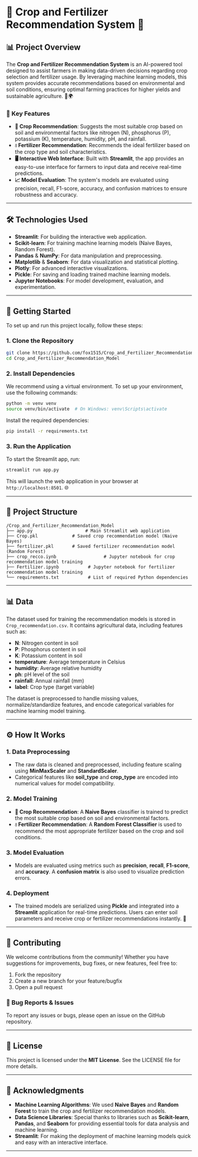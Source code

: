 # **🌾 Crop and Fertilizer Recommendation System 🌱**

## **📊 Project Overview**

The **Crop and Fertilizer Recommendation System** is an AI-powered tool designed to assist farmers in making data-driven decisions regarding crop selection and fertilizer usage. By leveraging machine learning models, this system provides accurate recommendations based on environmental and soil conditions, ensuring optimal farming practices for higher yields and sustainable agriculture. 🌾🌍

### **🔑 Key Features**
- **🌱 Crop Recommendation**: Suggests the most suitable crop based on soil and environmental factors like nitrogen (N), phosphorus (P), potassium (K), temperature, humidity, pH, and rainfall.
- **💧 Fertilizer Recommendation**: Recommends the ideal fertilizer based on the crop type and soil characteristics.
- **🖥️ Interactive Web Interface**: Built with **Streamlit**, the app provides an easy-to-use interface for farmers to input data and receive real-time predictions.
- **📈 Model Evaluation**: The system's models are evaluated using precision, recall, F1-score, accuracy, and confusion matrices to ensure robustness and accuracy.

---

## **🛠️ Technologies Used**

- **Streamlit**: For building the interactive web application.
- **Scikit-learn**: For training machine learning models (Naive Bayes, Random Forest).
- **Pandas** & **NumPy**: For data manipulation and preprocessing.
- **Matplotlib** & **Seaborn**: For data visualization and statistical plotting.
- **Plotly**: For advanced interactive visualizations.
- **Pickle**: For saving and loading trained machine learning models.
- **Jupyter Notebooks**: For model development, evaluation, and experimentation.

---

## **🚀 Getting Started**

To set up and run this project locally, follow these steps:

### **1. Clone the Repository**

```bash
git clone https://github.com/fox1515/Crop_and_Fertilizer_Recommendation_Model.git
cd Crop_and_Fertilizer_Recommendation_Model
```

### **2. Install Dependencies**

We recommend using a virtual environment. To set up your environment, use the following commands:

```bash
python -m venv venv
source venv/bin/activate  # On Windows: venv\Scripts\activate
```

Install the required dependencies:

```bash
pip install -r requirements.txt
```

### **3. Run the Application**

To start the Streamlit app, run:

```bash
streamlit run app.py
```

This will launch the web application in your browser at `http://localhost:8501`. 🌐

---

## **📁 Project Structure**

```
/Crop_and_Fertilizer_Recommendation_Model
├── app.py                    # Main Streamlit web application
├── Crop.pkl             # Saved crop recommendation model (Naive Bayes)
├── fertilizer.pkl       # Saved fertilizer recommendation model (Random Forest)
├── crop_recco.iynb                  # Jupyter notebook for crop recommendation model training
├── Fertilizer.ipynb           # Jupyter notebook for fertilizer recommendation model training
└── requirements.txt           # List of required Python dependencies
```

---

## **📊 Data**

The dataset used for training the recommendation models is stored in `Crop_recommendation.csv`. It contains agricultural data, including features such as:
- **N**: Nitrogen content in soil
- **P**: Phosphorus content in soil
- **K**: Potassium content in soil
- **temperature**: Average temperature in Celsius
- **humidity**: Average relative humidity
- **ph**: pH level of the soil
- **rainfall**: Annual rainfall (mm)
- **label**: Crop type (target variable)

The dataset is preprocessed to handle missing values, normalize/standardize features, and encode categorical variables for machine learning model training.

---

## **⚙️ How It Works**

### **1. Data Preprocessing**
- The raw data is cleaned and preprocessed, including feature scaling using **MinMaxScaler** and **StandardScaler**.
- Categorical features like **soil_type** and **crop_type** are encoded into numerical values for model compatibility.

### **2. Model Training**
- **🌱 Crop Recommendation**: A **Naive Bayes** classifier is trained to predict the most suitable crop based on soil and environmental factors.
- **💧 Fertilizer Recommendation**: A **Random Forest Classifier** is used to recommend the most appropriate fertilizer based on the crop and soil conditions.

### **3. Model Evaluation**
- Models are evaluated using metrics such as **precision**, **recall**, **F1-score**, and **accuracy**. A **confusion matrix** is also used to visualize prediction errors.

### **4. Deployment**
- The trained models are serialized using **Pickle** and integrated into a **Streamlit** application for real-time predictions. Users can enter soil parameters and receive crop or fertilizer recommendations instantly. 🚜

---

## **🤝 Contributing**

We welcome contributions from the community! Whether you have suggestions for improvements, bug fixes, or new features, feel free to:
1. Fork the repository
2. Create a new branch for your feature/bugfix
3. Open a pull request

### **🐞 Bug Reports & Issues**
To report any issues or bugs, please open an issue on the GitHub repository.

---

## **📜 License**

This project is licensed under the **MIT License**. See the LICENSE file for more details.

---

## **🙏 Acknowledgments**

- **Machine Learning Algorithms**: We used **Naive Bayes** and **Random Forest** to train the crop and fertilizer recommendation models.
- **Data Science Libraries**: Special thanks to libraries such as **Scikit-learn**, **Pandas**, and **Seaborn** for providing essential tools for data analysis and machine learning.
- **Streamlit**: For making the deployment of machine learning models quick and easy with an interactive interface.

---
